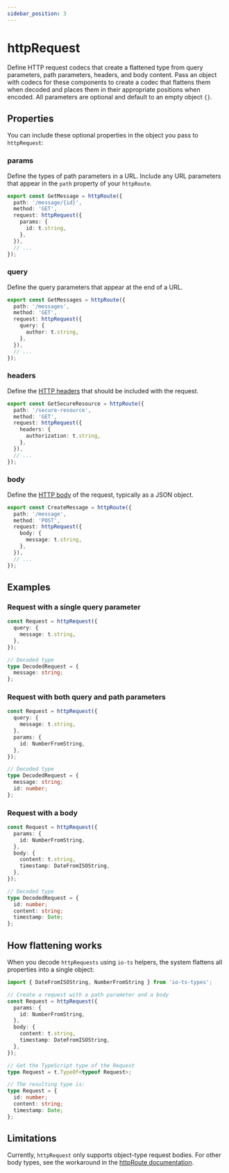 ```yaml
---
sidebar_position: 3
---
```


# httpRequest

Define HTTP request codecs that create a flattened type from query parameters, path
parameters, headers, and body content. Pass an object with codecs for these components
to create a codec that flattens them when decoded and places them in their appropriate
positions when encoded. All parameters are optional and default to an empty object `{}`.

## Properties

You can include these optional properties in the object you pass to `httpRequest`:

### params

Define the types of path parameters in a URL. Include any URL parameters that appear in
the `path` property of your `httpRoute`.

```typescript
export const GetMessage = httpRoute({
  path: '/message/{id}',
  method: 'GET',
  request: httpRequest({
    params: {
      id: t.string,
    },
  }),
  // ...
});
```

### query

Define the query parameters that appear at the end of a URL.

```typescript
export const GetMessages = httpRoute({
  path: '/messages',
  method: 'GET',
  request: httpRequest({
    query: {
      author: t.string,
    },
  }),
  // ...
});
```

### headers

Define the [HTTP headers](https://developer.mozilla.org/en-US/docs/Web/HTTP/Headers)
that should be included with the request.

```typescript
export const GetSecureResource = httpRoute({
  path: '/secure-resource',
  method: 'GET',
  request: httpRequest({
    headers: {
      authorization: t.string,
    },
  }),
  // ...
});
```

### body

Define the [HTTP body](https://developer.mozilla.org/en-US/docs/Web/HTTP/Messages#body)
of the request, typically as a JSON object.

```typescript
export const CreateMessage = httpRoute({
  path: '/message',
  method: 'POST',
  request: httpRequest({
    body: {
      message: t.string,
    },
  }),
  // ...
});
```

## Examples

### Request with a single query parameter

```typescript
const Request = httpRequest({
  query: {
    message: t.string,
  },
});

// Decoded type
type DecodedRequest = {
  message: string;
};
```

### Request with both query and path parameters

```typescript
const Request = httpRequest({
  query: {
    message: t.string,
  },
  params: {
    id: NumberFromString,
  },
});

// Decoded type
type DecodedRequest = {
  message: string;
  id: number;
};
```

### Request with a body

```typescript
const Request = httpRequest({
  params: {
    id: NumberFromString,
  },
  body: {
    content: t.string,
    timestamp: DateFromISOString,
  },
});

// Decoded type
type DecodedRequest = {
  id: number;
  content: string;
  timestamp: Date;
};
```

## How flattening works

When you decode `httpRequests` using `io-ts` helpers, the system flattens all properties
into a single object:

```typescript
import { DateFromISOString, NumberFromString } from 'io-ts-types';

// Create a request with a path parameter and a body
const Request = httpRequest({
  params: {
    id: NumberFromString,
  },
  body: {
    content: t.string,
    timestamp: DateFromISOString,
  },
});

// Get the TypeScript type of the Request
type Request = t.TypeOf<typeof Request>;

// The resulting type is:
type Request = {
  id: number;
  content: string;
  timestamp: Date;
};
```

## Limitations

Currently, `httpRequest` only supports object-type request bodies. For other body types,
see the workaround in the
[httpRoute documentation](./http-route#using-a-non-object-body-type).
